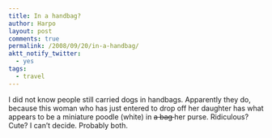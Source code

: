 ```yaml
---
title: In a handbag?
author: Harpo
layout: post
comments: true
permalink: /2008/09/20/in-a-handbag/
aktt_notify_twitter:
  - yes
tags:
  - travel
---
```

I did not know people still carried dogs in handbags. Apparently they do, because this woman who has just entered to drop off her daughter has what appears to be a miniature poodle (white) in <s>a bag </s>her purse. Ridiculous? Cute? I can&#8217;t decide. Probably both.